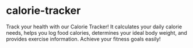 # calorie-tracker
Track your health with our Calorie Tracker! It calculates your daily calorie needs, helps you log food calories, determines your ideal body weight, and provides exercise information. Achieve your fitness goals easily!
